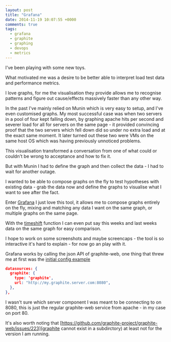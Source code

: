 ```yaml
---
layout: post
title: "Grafana"
date: 2014-11-19 10:07:55 +0000
comments: true
tags:
  - grafana
  - graphite
  - graphing
  - devops
  - metrics
---
```


I've been playing with some new toys.

What motivated me was a desire to be better able to interpret load test data and performance metrics.

I love graphs, for me the visualisation they provide allows me to recognise patterns and figure out cause/effects massively faster than any other way.

In the past I've mainly relied on Munin which is very easy to setup, and I've even customised graphs. My most successful case was when two servers in a pool of four kept falling down, by graphing apache hits per second and severer load for all for servers on the same page - it provided convincing proof that the two servers which fell down did so under no extra load and at the exact same moment. It later turned out these two were VMs on the same host OS which was having previously unnoticed problems.

This visualisation transformed a conversation from one of what could or couldn't be wrong to acceptance and how to fix it.

But with Munin I had to define the graph and then collect the data - I had to wait for another outage.

I wanted to be able to compose graphs on the fly to test hypotheses with existing data - grab the data now and define the graphs to visualise what I want to see after the fact.

Enter [Grafana](http://play.grafana.org/) I just love this tool, it allows me to compose graphs entirely on the fly, mixing and matching any data I want on the same graph, or multiple graphs on the same page.

With the [timeshift](http://graphite.readthedocs.org/en/latest/functions.html#graphite.render.functions.timeShift) function I can even put say this weeks and last weeks data on the same graph for easy comparison.

I hope to work on some screenshots and maybe screencaps - the tool is so interactive it's hard to explain - for now go an play with it.

Grafana works by calling the json API of graphite-web, one thing that threw me at first was the [initial config example](http://grafana.org/docs/#graphite-&-elasticsearch-setup-example)

```json
datasources: {
  graphite: {
    type: 'graphite',
    url: "http://my.graphite.server.com:8080",
  },
},
```

I wasn't sure which server component I was meant to be connecting to on 8080, this is just the regular graphite-web service from apache - in my case on port 80.

It's also worth noting that [https://github.com/graphite-project/graphite-web/issues/223](graphite cannot exist in a subdirctory) at least not for the version I am running.
